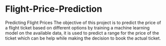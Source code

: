 # Flight-Price-Prediction
Predicting Flight Prices
The objective of this project is to predict the price of a flight ticket based on different options by training a machine learning model on the available data, it is used to predict a range for the price of the ticket which can be help while making the decision to book the actual ticket.
